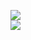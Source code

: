 [![](https://img.shields.io/badge/Made%20With-Github%20Spray-lightgrey.svg?style=for-the-badge&logo=github)](https://github.com/Annihil/github-spray#1117)  
[![](https://i.imgur.com/2DrTn0Z.gif)](https://github.com/Annihil/github-spray)